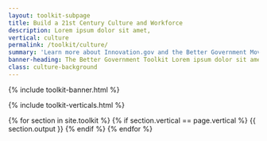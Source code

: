 ```yaml
---
layout: toolkit-subpage
title: Build a 21st Century Culture and Workforce
description: Lorem ipsum dolor sit amet,
vertical: culture
permalink: /toolkit/culture/
summary: 'Learn more about Innovation.gov and the Better Government Movement'
banner-heading: The Better Government Toolkit Lorem ipsum dolor sit amet, consectetur adipiscing. 
class: culture-background
---
```


{% include toolkit-banner.html %}


{% include toolkit-verticals.html %}

{% for section in site.toolkit %}
{% if section.vertical == page.vertical %}
{{ section.output }}
{% endif %}
{% endfor %}